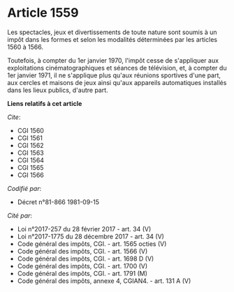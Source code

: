# Article 1559

Les spectacles, jeux et divertissements de toute nature sont soumis à un impôt dans les formes et selon les modalités
déterminées par les articles 1560 à 1566.

Toutefois, à compter du 1er janvier 1970, l'impôt cesse de s'appliquer aux exploitations cinématographiques et séances de
télévision, et, à compter du 1er janvier 1971, il ne s'applique plus qu'aux réunions sportives d'une part, aux cercles et
maisons de jeux ainsi qu'aux appareils automatiques installés dans les lieux publics, d'autre part.

**Liens relatifs à cet article**

_Cite_:

  - CGI 1560
  - CGI 1561
  - CGI 1562
  - CGI 1563
  - CGI 1564
  - CGI 1565
  - CGI 1566

_Codifié par_:

  - Décret n°81-866 1981-09-15

_Cité par_:

  - Loi n°2017-257 du 28 février 2017 - art. 34 (V)
  - Loi n°2017-1775 du 28 décembre 2017 - art. 34 (V)
  - Code général des impôts, CGI. - art. 1565 octies (V)
  - Code général des impôts, CGI. - art. 1566 (V)
  - Code général des impôts, CGI. - art. 1698 D (V)
  - Code général des impôts, CGI. - art. 1700 (V)
  - Code général des impôts, CGI. - art. 1791 (M)
  - Code général des impôts, annexe 4, CGIAN4. - art. 131 A (V)
